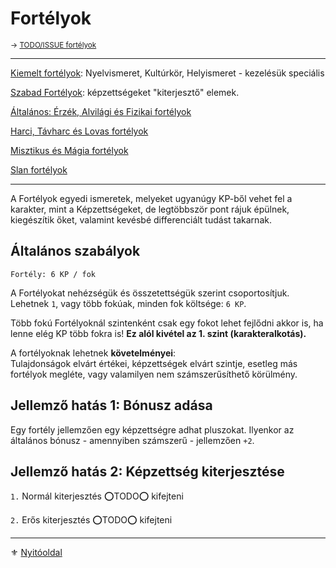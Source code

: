 # Fortélyok

<sub>→ [TODO/ISSUE fortélyok](https://github.com/kaktusztea/km100/wiki/TODO.ISSUE.fortelyok)</sub>

---

[Kiemelt fortélyok](041_kiemelt_fortelyok.md): Nyelvismeret, Kultúrkör, Helyismeret - kezelésük speciális

[Szabad Fortélyok](042_szabad_fortelyok.md): képzettségeket "kiterjesztő" elemek.

[Általános: Érzék, Alvilági és Fizikai fortélyok](043_altalanos_fortelyok.md)

[Harci, Távharc és Lovas fortélyok](044_harci_fortelyok.md)

[Misztikus és Mágia fortélyok](045_misztikus_magia_fortelyok.md)

[Slan fortélyok](046_slan_fortelyok.md)


---

A Fortélyok egyedi ismeretek, melyeket ugyanúgy KP-ből vehet fel a karakter, mint a Képzettségeket, de legtöbbször pont rájuk épülnek, kiegészítik őket, valamint kevésbé differenciált tudást takarnak.

## Általános szabályok

```
Fortély: 6 KP / fok
```

A Fortélyokat nehézségük és összetettségük szerint csoportosítjuk. Lehetnek `1`, vagy több fokúak, minden fok költsége: `6 KP`.

Több fokú Fortélyoknál szintenként csak egy fokot lehet fejlődni akkor is, ha lenne elég KP több fokra is! **Ez alól kivétel az 1. szint (karakteralkotás).**

A fortélyoknak lehetnek **követelményei**:\
Tulajdonságok elvárt értékei, képzettségek elvárt szintje, esetleg más fortélyok megléte, vagy valamilyen nem számszerűsíthető körülmény.

## Jellemző hatás 1: Bónusz adása

Egy fortély jellemzően egy képzettségre adhat pluszokat. Ilyenkor az általános bónusz - amennyiben számszerű - jellemzően `+2`.

## Jellemző hatás 2: Képzettség kiterjesztése

`1.` Normál kiterjesztés ⭕TODO⭕ kifejteni

`2.` Erős kiterjesztés ⭕TODO⭕ kifejteni

---

⚜️ [Nyitóoldal](start.md)
